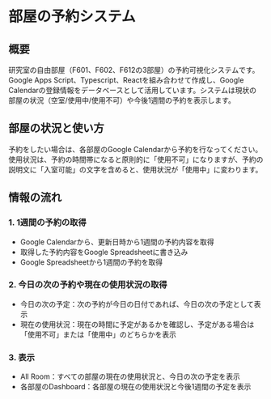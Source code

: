 # 部屋の予約システム

## 概要
研究室の自由部屋（F601、F602、F612の3部屋）の予約可視化システムです。Google Apps Script、Typescript、Reactを組み合わせて作成し、Google Calendarの登録情報をデータベースとして活用しています。システムは現状の部屋の状況（空室/使用中/使用不可）や今後1週間の予約を表示します。

## 部屋の状況と使い方
予約をしたい場合は、各部屋のGoogle Calendarから予約を行なってください。使用状況は、予約の時間帯になると原則的に「使用不可」になりますが、予約の説明文に「入室可能」の文字を含めると、使用状況が「使用中」に変わります。

## 情報の流れ
### 1. 1週間の予約の取得
- Google Calendarから、更新日時から1週間の予約内容を取得
- 取得した予約内容をGoogle Spreadsheetに書き込み
- Google Spreadsheetから1週間の予約を取得

### 2. 今日の次の予約や現在の使用状況の取得
- 今日の次の予定：次の予約が今日の日付であれば、今日の次の予定として表示
- 現在の使用状況：現在の時間に予定があるかを確認し、予定がある場合は「使用不可」または「使用中」のどちらかを表示

### 3. 表示
- All Room：すべての部屋の現在の使用状況と、今日の次の予定を表示
- 各部屋のDashboard：各部屋の現在の使用状況と今後1週間の予定を表示
